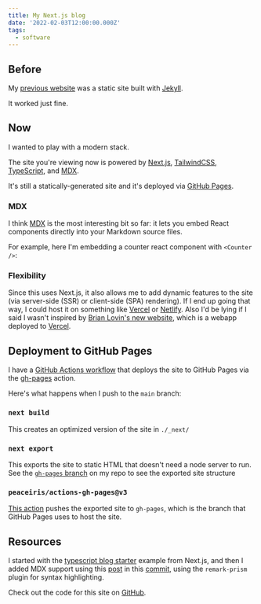 ```yaml
---
title: My Next.js blog
date: '2022-02-03T12:00:00.000Z'
tags:
  - software
---
```


## Before

My [previous website](https://iancanderson.github.io) was a static site built with [Jekyll](https://jekyllrb.com/).

It worked just fine.

## Now

I wanted to play with a modern stack.

The site you're viewing now is powered by
[Next.js](https://nextjs.org/),
[TailwindCSS](https://tailwindcss.com/),
[TypeScript](https://www.typescriptlang.org/), and
[MDX](https://mdxjs.com/).

It's still a statically-generated site and it's deployed via [GitHub Pages](https://pages.github.com/).

### MDX

I think [MDX](https://mdxjs.com) is the most interesting bit so far: it lets you embed React components directly into your Markdown source files.

For example, here I'm embedding a counter react component with `<Counter />`:

<Counter />

### Flexibility

Since this uses Next.js, it also allows me to add dynamic features to the site (via server-side (SSR) or client-side (SPA) rendering). If I end up going that way, I could host it on something like [Vercel](https://vercel.com/) or [Netlify](https://www.netlify.com/). Also I'd be lying if I said I wasn't inspired by [Brian Lovin's new website](https://brianlovin.com/writing/how-my-website-works), which is a webapp deployed to [Vercel](https://vercel.com/).

## Deployment to GitHub Pages

I have a [GitHub Actions workflow](https://github.com/iancanderson/iancanderson.com/blob/509dbad922db3e4daa62844bd826ba5c2d26ada9/.github/workflows/deploy.yml) that deploys the site to GitHub Pages via the [gh-pages](https://github.com/peaceiris/actions-gh-pages) action.

Here's what happens when I push to the `main` branch:

### `next build`

This creates an optimized version of the site in `./_next/`

### `next export`

This exports the site to static HTML that doesn't need a node server to run.
See the [`gh-pages` branch](https://github.com/iancanderson/iancanderson.com/tree/gh-pages) on my repo to see the exported site structure

### `peaceiris/actions-gh-pages@v3`

[This action](https://github.com/peaceiris/actions-gh-pages) pushes the exported site to `gh-pages`, which is the branch that GitHub Pages uses to host the site.

## Resources

I started with the [typescript blog starter](https://github.com/vercel/next.js/tree/canary/examples/blog-starter-typescript) example from Next.js, and then I added MDX support using this [post](https://nextjs.org/blog/markdown) in this [commit](https://github.com/iancanderson/iancanderson.com/commit/005090bee69cfeac2df59e90290a558921b41085), using the `remark-prism` plugin for syntax highlighting.

Check out the code for this site on [GitHub](https://github.com/iancanderson/iancanderson.com).
